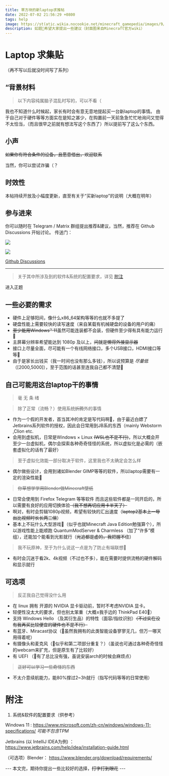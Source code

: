 ```yaml
---
title: 草方块的新laptop求推帖
date: 2022-07-02 21:56:29 +0800
tags: help
image: https://st(atic.wikia.nocookie.net/minecraft_gamepedia/images/9/93/Grass_Block_JE7_BE6.png/revision/latest?cb=20200830143209
description: 如题🌚希望大家提出一些建议（封面图来自Minecraft官方wiki）
---
```

# Laptop 求集贴 

（再不写以后就没时间写了系列） 

## “背景材料
> 以下内容纯属脑子混乱时写的，可以不看（

我也不知道什么时候起，家长有时会有意无意地提起买一台新laptop的事情。
由于自己对于硬件等等方面实在是知之甚少，在购置前一天前急急忙忙地询问又觉得不太恰当，（而且很早之前就有想法写这个东西了）所以提前写了这么个东西。

## 小声
~~如果你有符合条件的设备，且愿意借出，欢迎联系~~

当然，你可以尝试诈骗（？

## 时效性
本帖持续开放及小幅度更新，直至有关于“买新laptop”的说明（大概在明年）

## 参与进来
你可以随时在 Telegram / Matrix 群组提出推荐&建议，当然，推荐在 Github Discussions 开帖讨论。
传送门：

[![](https://img.shields.io/badge/Telegram-2CA5E0?style=for-the-badge&logo=telegram&logoColor=white)](https://t.me/+Sub0B3TJ_cXpVwZG)

[![](https://img.shields.io/badge/matrix-000000?style=for-the-badge&logo=Matrix&logoColor=white)](https://matrix.to/#/#grassblock-house:mozilla.org)

[Github Discussions](https://github.com/GrassBlock1/laptop-req/discussions/categories/general)

----
> 关于其中所涉及到的软件&系统的配置要求，详见 [附注](#附注)

进入正题
## 一些必要的需求
- 硬件上足够阳间，像什么x86_64架构等等的也就不多提了
- 硬盘性能上需要较快的读写速度（来自某载有机械硬盘的设备的用户的痛）
- ~~至少能用Windows™ 11~~虽然可能连装都不会装，但硬件至少得有具有能力运行🌚
- 主屏幕分辨率希望能达到 1080p 及以上，~~问就是懒得外接显示器~~
- 接口上尽量全面，尽可能有一个有线网络接口，多个USB接口，HDMI接口等等🌚
- 由于是家长出钱买（我一时间也没有那么多钱），所以说预算是 *尽量低* （[2000,5000]），至于范围的话甚至连我自己都不清楚🌚
## 自己可能用这台laptop干的事情
> 毫 无 条 绪

> 除了正常（流畅？）使用系统~~折腾~~外的事情
- 作为一个假的开发者，首当其冲的肯定是写代码啊🤔，由于最近白嫖了Jetbrains系列软件的授权，因此会日常用到JB系的东西（mainly Webstorm ,Clion etc.
- 会用到虚拟机，日常是Windows × Linux ~~(WSL也不是不行)~~，所以大概会开至少一台虚拟机，偶尔会探索各种奇奇怪怪的系统，所以虚拟化是必需的（嵌套虚拟化的话有了最好）
> 至于虚拟化效能一部分取决于软件，这里我也不太确定会怎么样
- 偶尔做些设计，会用到诸如Blender GIMP等等的软件，所以laptop需要有一定的渲染性能🌚
> ~~你草想学学用Blender做Minecraft壁纸~~
- 日常会使用到 Firefox Telegram 等等软件 而且这些软件都是一同开启的，所以需要有良好的应用切换体验~~（我不想再切应用卡半天了）~~
- 啊对，有时会剪辑1080p视频，希望有较快的汇出速度（~~laptop2基本上一导出比视频时长长两三倍~~）
- 基本上不玩什么大型游戏🌚（似乎也就Minecraft Java Edition勉强算个），所以游戏性能上能顺跑 QuantumModServer & Charmless （加了“许多”模组），还能加个能看到光影就行（~~光追都是虚的，我把握不住~~）
> 我不玩原神，至于为什么说这一点是为了防止有端联想🌚
- 有时会沉迷于看2k、4k视频（不过也不多），能在需要时提供流畅的硬件解码和显示就行
## 可选项
> 反正我自己觉得没什么用
- 在 linux 拥有 开源的 NVIDIA 显卡驱动前，暂时不考虑NVIDIA 显卡。
- 轻便性没太大的要求，但也别太笨重（大概≤我手边的 ThinkPad E40🌚）
- 支持 Windows Hello （及其衍生品）的特性（面容/指纹识别）~~（不过实在没有我再买比较便宜的硬件也不是不行）~~
- 有蓝牙、Miracast协议（🌚虽然我拥有的此类智能设备寥寥无几，但万一哪天用得着呢）
- 有摄像头和麦克风（🤔似乎和第二项部分重复？）（虽说也可通过各种奇奇怪怪的webcam来扩充，但是原生有了比较好）
- 有 UEFI （🌚有了总比没有强，虽说安装arch的时候会麻烦点）
> ~~正好可以学习一些奇怪的东西~~
- 不太介意续航能力，能80%撑过2~3h就行（指写代码等等的日常使用）

# 附注
1. 系统&软件的配置要求（供参考）

Windows 11 : https://www.microsoft.com/zh-cn/windows/windows-11-specifications/
_可能不包含TPM_

Jetbrains (以 IntelliJ IDEA为例) ： https://www.jetbrains.com/help/idea/installation-guide.html

（可选项）Blender： https://www.blender.org/download/requirements/

--- 本文完，期待你提出一些比较好的选择，~~打字打到眼花~~ ---
